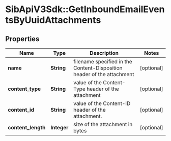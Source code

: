 # SibApiV3Sdk::GetInboundEmailEventsByUuidAttachments

## Properties
Name | Type | Description | Notes
------------ | ------------- | ------------- | -------------
**name** | **String** | filename specified in the Content-Disposition header of the attachment | [optional] 
**content_type** | **String** | value of the Content-Type header of the attachment | [optional] 
**content_id** | **String** | value of the Content-ID header of the attachment. | [optional] 
**content_length** | **Integer** | size of the attachment in bytes | [optional] 


